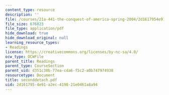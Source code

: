 ```yaml
---
content_type: resource
description: ''
file: /courses/21a-441-the-conquest-of-america-spring-2004/2d1617954e91a2ec419821e0461a8a94_seconddetach.pdf
file_size: 676823
file_type: application/pdf
hide_download: true
hide_download_original: null
learning_resource_types:
- Readings
license: https://creativecommons.org/licenses/by-nc-sa/4.0/
ocw_type: OCWFile
parent_title: Readings
parent_type: CourseSection
parent_uid: d351c30b-77ea-cda6-f5c2-a0b747974938
resourcetype: Document
title: seconddetach.pdf
uid: 2d161795-4e91-a2ec-4198-21e0461a8a94
---
```

